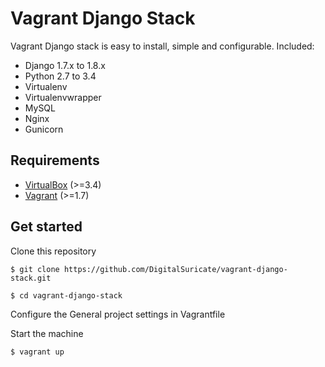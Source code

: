 # Vagrant Django Stack
Vagrant Django stack is easy to install, simple and configurable.
Included:
* Django 1.7.x to 1.8.x
* Python 2.7 to 3.4
* Virtualenv
* Virtualenvwrapper
* MySQL
* Nginx
* Gunicorn

## Requirements
* [VirtualBox](https://www.virtualbox.org) (>=3.4)
* [Vagrant](http://vagrantup.com) (>=1.7)

## Get started
Clone this repository

    $ git clone https://github.com/DigitalSuricate/vagrant-django-stack.git

    $ cd vagrant-django-stack

Configure the General project settings in Vagrantfile

Start the machine

    $ vagrant up
